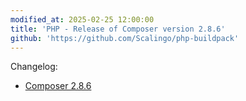 ```yaml
---
modified_at: 2025-02-25 12:00:00
title: 'PHP - Release of Composer version 2.8.6'
github: 'https://github.com/Scalingo/php-buildpack'
---
```


Changelog:

* [Composer 2.8.6](https://github.com/composer/composer/releases/tag/2.8.6)
